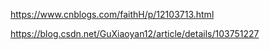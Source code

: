 https://www.cnblogs.com/faithH/p/12103713.html

https://blog.csdn.net/GuXiaoyan12/article/details/103751227